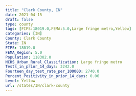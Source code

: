 ```yaml
---
title: "Clark County, IN"
date: 2021-04-15
draft: false
type: county
tags: [FIPS:18019.0,FEMA:5.0,Large fringe metro,Yellow]
categories: [IN]
County: Clark County
State: IN
FIPS: 18019.0
FEMA_Region: 5.0
Population: 118302.0
NCHS_Urban_Rural_Classification: Large fringe metro
Tests_in_prior_14_days: 3242.0
Fourteen_day_test_rate_per_100000: 2740.0
Percent_Positivity_in_prior_14_days: 0.06
Level: Yellow
url: /states/IN/clark-county
---
```



